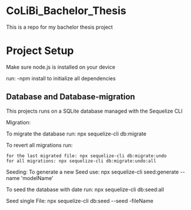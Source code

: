 # CoLiBi_Bachelor_Thesis
This is a repo for my bachelor thesis project 

# Project Setup
Make sure node.js is installed on your device

run:  -npm install  to initialize all dependencies 


## Database and Database-migration 
This projects runs on a SQLite database managed with the Sequelize CLI

Migration:

To migrate the database run: npx sequelize-cli db:migrate

To revert all migrations run: 

    for the last migrated file: npx sequelize-cli db:migrate:undo
    for all migrations: npx sequelize-cli db:migrate:undo:all

Seeding:
To generate a new Seed use: npx sequelize-cli seed:generate --name 'modelName'

To seed the database with date run: npx sequelize-cli db:seed:all

Seed single File: npx sequelize-cli db:seed --seed -fileName